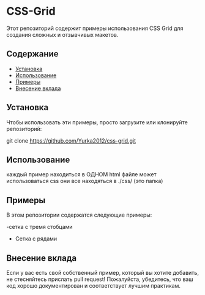 # CSS-Grid

Этот репозиторий содержит примеры использования CSS Grid для создания сложных и отзывчивых макетов.

## Содержание

- [Установка](#Установка)
- [Использование](#Использование)
- [Примеры](#Примеры)
- [Внесение вклада](#Внесение-вклада)

## Установка

Чтобы использовать эти примеры, просто загрузите или клонируйте репозиторий:

git clone https://github.com/Yurka2012/css-grid.git


## Использование

каждый пример находиться в ОДНОМ html файле может использоваться css они все находяться в ./css/ (это папка)

## Примеры

В этом репозитории содержатся следующие примеры:

-сетка с тремя стобцами
- Сетка с рядами

## Внесение вклада

Если у вас есть свой собственный пример, который вы хотите добавить, не стесняйтесь прислать pull request! Пожалуйста, убедитесь, что ваш код хорошо документирован и соответствует лучшим практикам.

